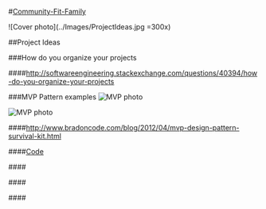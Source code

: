 #<a href="../README.md">Community-Fit-Family</a>

![Cover photo](../Images/ProjectIdeas.jpg =300x) 

##Project Ideas


###How do you organize your projects

####<a href="http://softwareengineering.stackexchange.com/questions/40394/how-do-you-organize-your-projects">http://softwareengineering.stackexchange.com/questions/40394/how-do-you-organize-your-projects</a>  

###MVP Pattern examples
![MVP photo](http://3.bp.blogspot.com/-3wxJMrBkepU/T4DD-rlKIDI/AAAAAAAAAHw/kv2uJ8kGepI/s1600/mvp-pattern.jpg) 

![MVP photo](http://www.bradoncode.com/assets/posts/mvp.png) 


####<a href="http://www.bradoncode.com/blog/2012/04/mvp-design-pattern-survival-kit.html">http://www.bradoncode.com/blog/2012/04/mvp-design-pattern-survival-kit.html</a>  

####<a href="https://github.com/bbraithwaite/MvpSurvivalKit">Code</a>  






####<a href=""></a>  

####<a href=""></a>  

####<a href=""></a>  